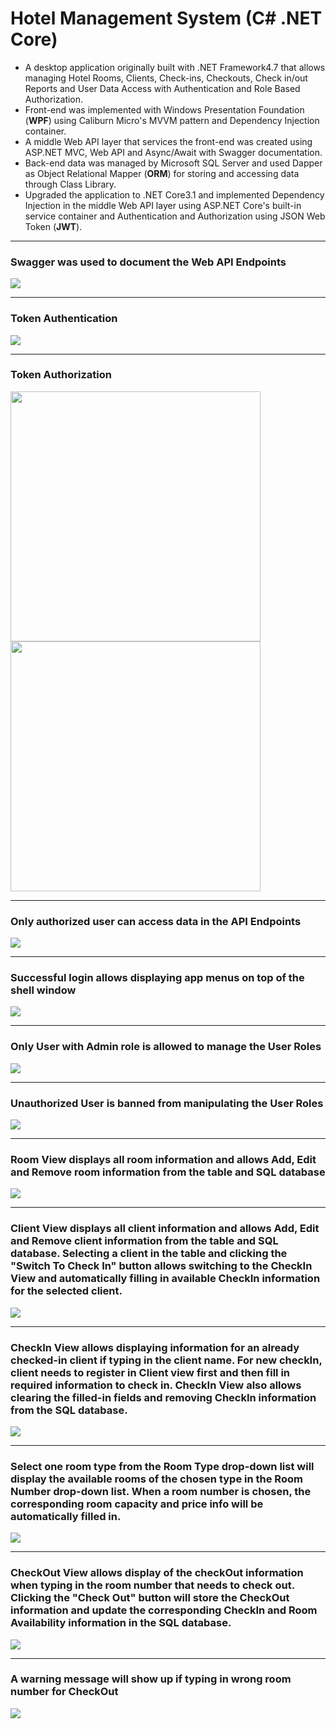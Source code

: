 # Hotel Management System (C# .NET Core)
<ul>
  <li> A desktop application originally built with .NET Framework4.7 that allows managing Hotel Rooms, Clients, Check-ins, Checkouts, Check in/out Reports and User Data Access with Authentication and Role Based Authorization. </li>
  <li> Front-end was implemented with Windows Presentation Foundation (<strong>WPF</strong>) using Caliburn Micro's MVVM pattern and Dependency Injection container. </li>
  <li> A middle Web API layer that services the front-end was created using ASP.NET MVC, Web API and Async/Await with Swagger documentation. </li>
  <li> Back-end data was managed by Microsoft SQL Server and used Dapper as Object Relational Mapper (<strong>ORM</strong>) for storing and accessing data through Class Library. </li> 
  <li> Upgraded the application to .NET Core3.1 and implemented Dependency Injection in the middle Web API layer using ASP.NET Core's built-in service container and Authentication and Authorization using JSON Web Token (<strong>JWT</strong>). </li>
</ul>


<hr />
<h3> Swagger was used to document the Web API Endpoints</h3>
<img src="./Images/JWTSwagger.png">
 
 
<hr />
<h3> Token Authentication </h3>
<img src="./Images/getToken.png">


<hr />
<h3> Token Authorization </h3>
<p>
<img src="./Images/login1.png" width="400">
<img src="./Images/login2.png" width="400">
</p>


<hr />
<h3> Only authorized user can access data in the API Endpoints </h3>
<img src="./Images/authorizedDataAccess.png">


<hr />
<h3> Successful login allows displaying app menus on top of the shell window </h3>
<img src="./Images/Login.png">


<hr />
<h3> Only User with Admin role is allowed to manage the User Roles </h3>
<img src="./Images/User.png">


<hr />
<h3> Unauthorized User is banned from manipulating the User Roles </h3>
<img src="./Images/unauthorizedUser.png">


<hr />
<h3> Room View displays all room information and allows Add, Edit and Remove room information from the table and SQL database </h3>
<img src="./Images/room.png">


<hr />
<h3> Client View displays all client information and allows Add, Edit and Remove client information from the table and SQL database. Selecting a client in the table and clicking the "Switch To Check In" button allows switching to the CheckIn View and automatically filling in available CheckIn information for the selected client. </h3>
<img src="./Images/client.png">


<hr />
<h3> CheckIn View allows displaying information for an already checked-in client if typing in the client name. For new checkIn, client needs to register in Client view first and then fill in required information to check in. CheckIn View also allows clearing the filled-in fields and removing CheckIn information from the SQL database. </h3>
<img src="./Images/checkedIn.png">


<hr />
<h3> Select one room type from the Room Type drop-down list will display the available rooms of the chosen type in the Room Number drop-down list. When a room number is chosen, the corresponding room capacity and price info will be automatically filled in. </h3>
<img src="./Images/checkIn.png">


<hr />
<h3> CheckOut View allows display of the checkOut information when typing in the room number that needs to check out. Clicking the "Check Out" button will store the CheckOut information and update the corresponding CheckIn and Room Availability information in the SQL database. </h3>
<img src="./Images/checkedOut.png">


<hr />
<h3> A warning message will show up if typing in wrong room number for CheckOut </h3>
<img src="./Images/checkOut.png">


